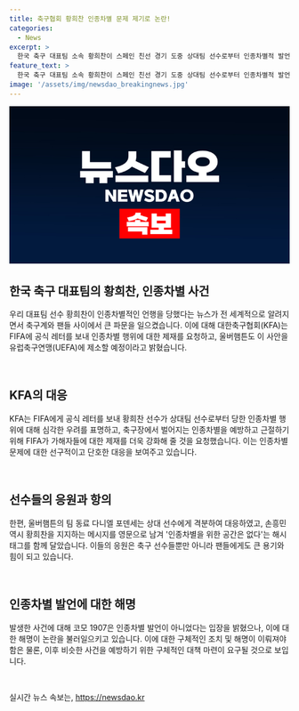 ```yaml
---
title: 축구협회 황희찬 인종차별 문제 제기로 논란!
categories:
  - News
excerpt: >
  한국 축구 대표팀 소속 황희찬이 스페인 친선 경기 도중 상대팀 선수로부터 인종차별적 발언을 당한 사실이 밝혀졌다. 대한축구협회는 FIFA에 공식 레터를 보내 인종차별 행위에 대한 제재를 요청했고, 울버햄튼은 UEFA에 해당 사안을 제소할 예정이라고 밝혔다. 이에 동료인 손흥민도 황희찬을 응원하는 댓글을 달며 인종차별에 반대를 했다. 상대팀은 발언이 아니라 주변 선수들의 별명에 기인한 것이라 주장했으나, 이는 논란을 불러일으켰다.
feature_text: >
  한국 축구 대표팀 소속 황희찬이 스페인 친선 경기 도중 상대팀 선수로부터 인종차별적 발언을 당한 사실이 밝혀졌다. 대한축구협회는 FIFA에 공식 레터를 보내 인종차별 행위에 대한 제재를 요청했고, 울버햄튼은 UEFA에 해당 사안을 제소할 예정이라고 밝혔다. 이에 동료인 손흥민도 황희찬을 응원하는 댓글을 달며 인종차별에 반대를 했다. 상대팀은 발언이 아니라 주변 선수들의 별명에 기인한 것이라 주장했으나, 이는 논란을 불러일으켰다.
image: '/assets/img/newsdao_breakingnews.jpg'
---
```


<p><img src="/assets/img/newsdao_breakingnews.jpg" alt="koreaapp 속보" /></p>

<h2 data-ke-size="size26">한국 축구 대표팀의 황희찬, 인종차별 사건</h2>

<p>우리 대표팀 선수 황희찬이 인종차별적인 언행을 당했다는 뉴스가 전 세계적으로 알려지면서 축구계와 팬들 사이에서 큰 파문을 일으켰습니다. 이에 대해 대한축구협회(KFA)는 FIFA에 공식 레터를 보내 인종차별 행위에 대한 제재를 요청하고, 울버햄튼도 이 사안을 유럽축구연맹(UEFA)에 제소할 예정이라고 밝혔습니다.</p>

<p data-ke-size="size16">&nbsp;</p>

<h2 data-ke-size="size24">KFA의 대응</h2>

<p>KFA는 FIFA에게 공식 레터를 보내 황희찬 선수가 상대팀 선수로부터 당한 인종차별 행위에 대해 심각한 우려를 표명하고, 축구장에서 벌어지는 인종차별을 예방하고 근절하기 위해 FIFA가 가해자들에 대한 제재를 더욱 강화해 줄 것을 요청했습니다. 이는 인종차별 문제에 대한 선구적이고 단호한 대응을 보여주고 있습니다.</p>

<p data-ke-size="size16">&nbsp;</p>

<h2 data-ke-size="size24">선수들의 응원과 항의</h2>

<p>한편, 울버햄튼의 팀 동료 다니엘 포덴세는 상대 선수에게 격분하여 대응하였고, 손흥민 역시 황희찬을 지지하는 메시지를 영문으로 남겨 '인종차별을 위한 공간은 없다'는 해시태그를 함께 달았습니다. 이들의 응원은 축구 선수들뿐만 아니라 팬들에게도 큰 용기와 힘이 되고 있습니다.</p>

<p data-ke-size="size16">&nbsp;</p>

<h2 data-ke-size="size24">인종차별 발언에 대한 해명</h2>

<p>발생한 사건에 대해 코모 1907은 인종차별 발언이 아니었다는 입장을 밝혔으나, 이에 대한 해명이 논란을 불러일으키고 있습니다. 이에 대한 구체적인 조치 및 해명이 이뤄져야 함은 물론, 이후 비슷한 사건을 예방하기 위한 구체적인 대책 마련이 요구될 것으로 보입니다.</p>

<p data-ke-size="size16">&nbsp;</p>
실시간 뉴스 속보는, <a href="https://newsdao.kr" rel="dofollow">https://newsdao.kr</a>


